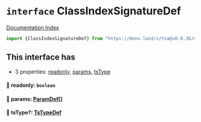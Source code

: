 # `interface` ClassIndexSignatureDef

[Documentation Index](../README.md)

```ts
import {ClassIndexSignatureDef} from "https://deno.land/x/tsa@v0.0.36/mod.ts"
```

## This interface has

- 3 properties:
[readonly](#-readonly-boolean),
[params](#-params-paramdef),
[tsType](#-tstype-tstypedef)


#### 📄 readonly: `boolean`



#### 📄 params: [ParamDef](../type.ParamDef/README.md)\[]



#### 📄 tsType?: [TsTypeDef](../type.TsTypeDef/README.md)



